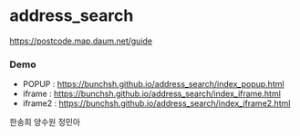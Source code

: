 # address_search
https://postcode.map.daum.net/guide

### Demo

- POPUP : https://bunchsh.github.io/address_search/index_popup.html
- iframe : https://bunchsh.github.io/address_search/index_iframe.html
- iframe2 : https://bunchsh.github.io/address_search/index_iframe2.html

한송희 양수원 정민아
